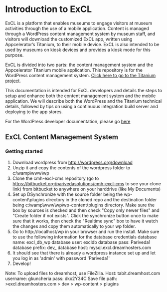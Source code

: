 # Introduction to ExCL #
ExCL is a platform that enables museums to engage visitors at museum activities through the use of 
a mobile application. Content is managed through a WordPress content management system by museum 
staff, and visitors will download the customized ExCL app, written using Appcelerator’s Titanium, 
to their mobile device. ExCL is also intended to be used by museums on kiosk devices and provides 
a kiosk mode for this purpose.

ExCL is divided into two parts: the content management system and the Appcelerator Titanium mobile application. This repository is for the WordPress content management system. [Click here to go to the Titanium project](https://github.com/cmhouston/excl-mobile).

This documentation is intended for ExCL developers and details the steps to setup and enhance both 
the content management system and the mobile application. We will describe both the WordPress and 
the Titanium technical details, followed by tips on using a continuous integration build server and 
deploying to the app stores.

For the WordPress developer documentation, please go [here](docs/developerDocs.md)

## ExCL Content Management System ##

### Getting started ###

1. Download wordpress from http://wordpress.org/download
2. Unzip it and copy the contents of the wordpress folder to c:\wamp\www\wp
3. Clone the cmh-excl-cms repository (go to https://bitbucket.org/parivedasolutions/cmh-excl-cms to see your clone link) from bitbucket to anywhere on your harddrive (like My Documents)
4. Set up DSynchronize with the source folder being the wp-content\plugins directory in the cloned repo and the destination folder being c:\wamp\www\wp\wp-content\plugins directory. Make sure the box by sources is checked and then check "Copy only newer files" and "Create folder if not exists". Click the synchronize button once to make sure that it works, then check the "Realtime sync" box to have it watch the changes and copy them automatically to your wp folder.
5. Go to http://localhost/wp in your browser and run the install. Make sure to use the following information for the database credentials
	database name: excl_db_wp
	database user: excldb
	database pass: Pariveda1
	database prefix: dev_
	database host: mysql.excl.dreamhosters.com
6. It should see that there is already a wordpress instance set up and let you log in as 'admin' with password 'Pariveda1'
7. Develop!

Note: To upload files to dreamhost, use FileZilla.
	Host: tabit.dreamhost.com
	username: gkuncheria
	pass: dkx2Y34C
	Save file path: >excl.dreamhosters.com > dev > wp-content > plugins